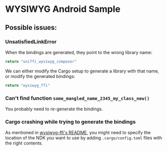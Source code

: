 # WYSIWYG Android Sample

## Possible issues:

### UnsatisfiedLinkError
When the bindings are generated, they point to the wrong library name:

```kotlin
return "uniffi_wysiwyg_composer"
```

We can either modify the Cargo setup to generate a library with that name, or modify the generated bindings:

```kotlin
return "wysiwyg_ffi"
```

### Can't find function `some_mangled_name_2345_my_class_new()`

You probably need to re-generate the bindings.

### Cargo crashing while trying to generate the bindings

As mentioned in [wysiwyg-ffi's README](../../bindings/wysiwyg-ffi/README.md), you might need to specify the location of the NDK you want to use by adding `.cargo/config.toml` files with the right contents. 
